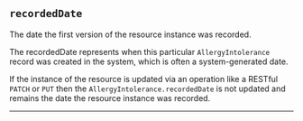 ## `recordedDate`

The date the first version of the resource instance was recorded.

The recordedDate represents when this particular `AllergyIntolerance` record was created in the system, which is often a system-generated date.

If the instance of the resource is updated via an operation like a RESTful `PATCH` or `PUT` then the `AllergyIntolerance.recordedDate` is not updated and remains the date the resource instance was recorded.

---
